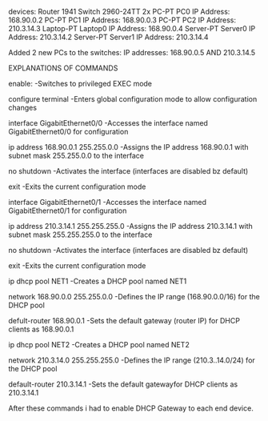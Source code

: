 devices:
Router 1941
Switch 2960-24TT 2x
PC-PT PC0 IP Address: 168.90.0.2
PC-PT PC1 IP Address: 168.90.0.3
PC-PT PC2 IP Address: 210.3.14.3
Laptop-PT Laptop0 IP Address: 168.90.0.4
Server-PT Server0 IP Address: 210.3.14.2
Server-PT Server1 IP Address: 210.3.14.4

Added 2 new PCs to the switches:
IP addresses: 168.90.0.5 AND 210.3.14.5

EXPLANATIONS OF COMMANDS

enable:
-Switches to privileged EXEC mode

configure terminal
-Enters global configuration mode to allow configuration changes

interface GigabitEthernet0/0
-Accesses the interface named GigabitEthernet0/0 for configuration

ip address 168.90.0.1 255.255.0.0
-Assigns the IP address 168.90.0.1 with subnet mask 255.255.0.0 to the interface

no shutdown
-Activates the interface (interfaces are disabled bz default)

exit
-Exits the current configuration mode

interface GigabitEthernet0/1
-Accesses the interface named GigabitEthernet0/1 for configuration

ip address 210.3.14.1 255.255.255.0
-Assigns the IP address 210.3.14.1 with subnet mask 255.255.255.0 to the interface

no shutdown
-Activates the interface (interfaces are disabled bz default)

exit
-Exits the current configuration mode

ip dhcp pool NET1
-Creates a DHCP pool named NET1

network 168.90.0.0 255.255.0.0
-Defines the IP range (168.90.0.0/16) for the DHCP pool

defult-router 168.90.0.1
-Sets the default gateway (router IP) for DHCP clients as 168.90.0.1

ip dhcp pool NET2
-Creates a DHCP pool named NET2

network 210.3.14.0 255.255.255.0
-Defines the IP range (210.3..14.0/24) for the DHCP pool

default-router 210.3.14.1
-Sets the default gatewayfor DHCP clients as 210.3.14.1


After these commands i had to enable DHCP Gateway to each end device.